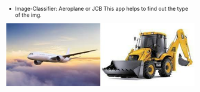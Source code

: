 * Image-Classifier: Aeroplane or JCB
This app helps to find out the type of the img.

![](image/jcb-plane.jpg)
